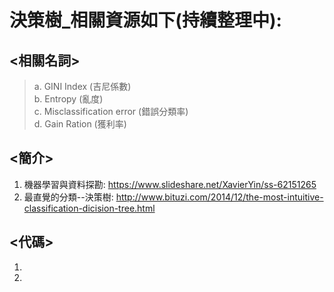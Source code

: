 # 決策樹_相關資源如下(持續整理中):
## <相關名詞>
> a. GINI Index (吉尼係數)  
> b. Entropy (亂度)  
> c. Misclassification error (錯誤分類率)  
> d. Gain Ration (獲利率)  

## <簡介>  
1. 機器學習與資料探勘: https://www.slideshare.net/XavierYin/ss-62151265  
2. 最直覺的分類--決策樹: http://www.bituzi.com/2014/12/the-most-intuitive-classification-dicision-tree.html
 
## <代碼>
1. 
2. 

